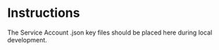 # Instructions

The Service Account .json key files should be placed here during local development.

